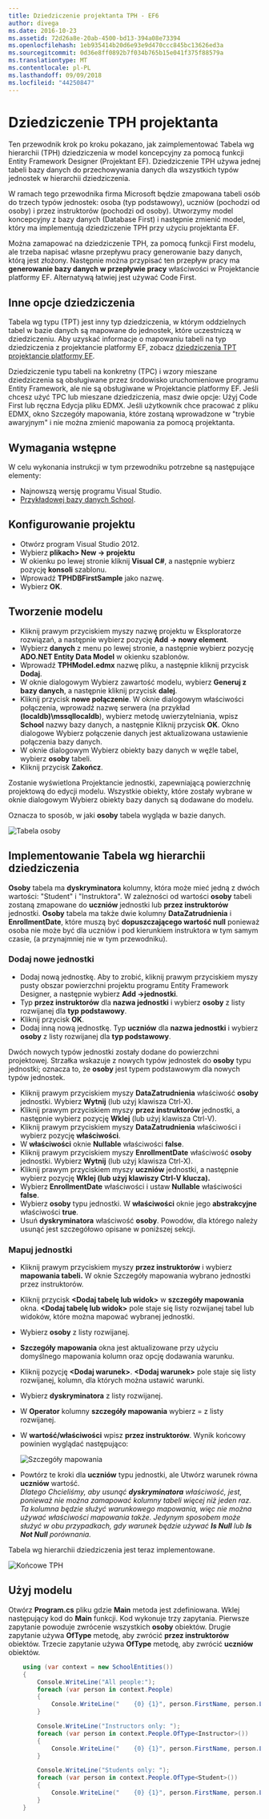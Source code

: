 ```yaml
---
title: Dziedziczenie projektanta TPH - EF6
author: divega
ms.date: 2016-10-23
ms.assetid: 72d26a8e-20ab-4500-bd13-394a08e73394
ms.openlocfilehash: 1eb935414b20d6e93e9d470ccc845bc13626ed3a
ms.sourcegitcommit: 0d36e8ff0892b7f034b765b15e041f375f88579a
ms.translationtype: MT
ms.contentlocale: pl-PL
ms.lasthandoff: 09/09/2018
ms.locfileid: "44250847"
---
```

# <a name="designer-tph-inheritance"></a>Dziedziczenie TPH projektanta
Ten przewodnik krok po kroku pokazano, jak zaimplementować Tabela wg hierarchii (TPH) dziedziczenia w model koncepcyjny za pomocą funkcji Entity Framework Designer (Projektant EF). Dziedziczenie TPH używa jednej tabeli bazy danych do przechowywania danych dla wszystkich typów jednostek w hierarchii dziedziczenia.

W ramach tego przewodnika firma Microsoft będzie zmapowana tabeli osób do trzech typów jednostek: osoba (typ podstawowy), uczniów (pochodzi od osoby) i przez instruktorów (pochodzi od osoby). Utworzymy model koncepcyjny z bazy danych (Database First) i następnie zmienić model, który ma implementują dziedziczenie TPH przy użyciu projektanta EF.

Można zamapować na dziedziczenie TPH, za pomocą funkcji First modelu, ale trzeba napisać własne przepływu pracy generowanie bazy danych, którą jest złożony. Następnie można przypisać ten przepływ pracy ma **generowanie bazy danych w przepływie pracy** właściwości w Projektancie platformy EF. Alternatywą łatwiej jest używać Code First.

## <a name="other-inheritance-options"></a>Inne opcje dziedziczenia

Tabela wg typu (TPT) jest inny typ dziedziczenia, w którym oddzielnych tabel w bazie danych są mapowane do jednostek, które uczestniczą w dziedziczeniu.  Aby uzyskać informacje o mapowaniu tabeli na typ dziedziczenia z projektancie platformy EF, zobacz [dziedziczenia TPT projektancie platformy EF](~/ef6/modeling/designer/inheritance/tpt.md).

Dziedziczenie typu tabeli na konkretny (TPC) i wzory mieszane dziedziczenia są obsługiwane przez środowisko uruchomieniowe programu Entity Framework, ale nie są obsługiwane w Projektancie platformy EF. Jeśli chcesz użyć TPC lub mieszane dziedziczenia, masz dwie opcje: Użyj Code First lub ręczna Edycja pliku EDMX. Jeśli użytkownik chce pracować z pliku EDMX, okno Szczegóły mapowania, które zostaną wprowadzone w "trybie awaryjnym" i nie można zmienić mapowania za pomocą projektanta.

## <a name="prerequisites"></a>Wymagania wstępne

W celu wykonania instrukcji w tym przewodniku potrzebne są następujące elementy:

- Najnowszą wersję programu Visual Studio.
- [Przykładowej bazy danych School](~/ef6/resources/school-database.md).

## <a name="set-up-the-project"></a>Konfigurowanie projektu

-   Otwórz program Visual Studio 2012.
-   Wybierz **plikach&gt; New -&gt; projektu**
-   W okienku po lewej stronie kliknij **Visual C\#**, a następnie wybierz pozycję **konsoli** szablonu.
-   Wprowadź **TPHDBFirstSample** jako nazwę.
-   Wybierz **OK**.

## <a name="create-a-model"></a>Tworzenie modelu

-   Kliknij prawym przyciskiem myszy nazwę projektu w Eksploratorze rozwiązań, a następnie wybierz pozycję **Add -&gt; nowy element**.
-   Wybierz **danych** z menu po lewej stronie, a następnie wybierz pozycję **ADO.NET Entity Data Model** w okienku szablonów.
-   Wprowadź **TPHModel.edmx** nazwę pliku, a następnie kliknij przycisk **Dodaj**.
-   W oknie dialogowym Wybierz zawartość modelu, wybierz **Generuj z bazy danych**, a następnie kliknij przycisk **dalej**.
-   Kliknij przycisk **nowe połączenie**.
    W oknie dialogowym właściwości połączenia, wprowadź nazwę serwera (na przykład **(localdb)\\mssqllocaldb**), wybierz metodę uwierzytelniania, wpisz **School** nazwy bazy danych, a następnie Kliknij przycisk **OK**.
    Okno dialogowe Wybierz połączenie danych jest aktualizowana ustawienie połączenia bazy danych.
-   W oknie dialogowym Wybierz obiekty bazy danych w węźle tabel, wybierz **osoby** tabeli.
-   Kliknij przycisk **Zakończ**.

Zostanie wyświetlona Projektancie jednostki, zapewniającą powierzchnię projektową do edycji modelu. Wszystkie obiekty, które zostały wybrane w oknie dialogowym Wybierz obiekty bazy danych są dodawane do modelu.

Oznacza to sposób, w jaki **osoby** tabela wygląda w bazie danych.

![Tabela osoby](~/ef6/media/persontable.png) 

## <a name="implement-table-per-hierarchy-inheritance"></a>Implementowanie Tabela wg hierarchii dziedziczenia

**Osoby** tabela ma **dyskryminatora** kolumny, która może mieć jedną z dwóch wartości: "Student" i "Instruktora". W zależności od wartości **osoby** tabeli zostaną zmapowane do **uczniów** jednostki lub **przez instruktorów** jednostki. **Osoby** tabela ma także dwie kolumny **DataZatrudnienia** i **EnrollmentDate**, które muszą być **dopuszczającego wartość null** ponieważ osoba nie może być dla uczniów i pod kierunkiem instruktora w tym samym czasie, (a przynajmniej nie w tym przewodniku).

### <a name="add-new-entities"></a>Dodaj nowe jednostki

-   Dodaj nową jednostkę.
    Aby to zrobić, kliknij prawym przyciskiem myszy pusty obszar powierzchni projektu programu Entity Framework Designer, a następnie wybierz **Add -&gt;jednostki**.
-   Typ **przez instruktorów** dla **nazwa jednostki** i wybierz **osoby** z listy rozwijanej dla **typ podstawowy**.
-   Kliknij przycisk **OK**.
-   Dodaj inną nową jednostkę. Typ **uczniów** dla **nazwa jednostki** i wybierz **osoby** z listy rozwijanej dla **typ podstawowy**.

Dwóch nowych typów jednostki zostały dodane do powierzchni projektowej. Strzałka wskazuje z nowych typów jednostek do **osoby** typu jednostki; oznacza to, że **osoby** jest typem podstawowym dla nowych typów jednostek.

-   Kliknij prawym przyciskiem myszy **DataZatrudnienia** właściwość **osoby** jednostki. Wybierz **Wytnij** (lub użyj klawisza Ctrl-X).
-   Kliknij prawym przyciskiem myszy **przez instruktorów** jednostki, a następnie wybierz pozycję **Wklej** (lub użyj klawisza Ctrl-V).
-   Kliknij prawym przyciskiem myszy **DataZatrudnienia** właściwości i wybierz pozycję **właściwości**.
-   W **właściwości** oknie **Nullable** właściwości **false**.
-   Kliknij prawym przyciskiem myszy **EnrollmentDate** właściwość **osoby** jednostki. Wybierz **Wytnij** (lub użyj klawisza Ctrl-X).
-   Kliknij prawym przyciskiem myszy **uczniów** jednostki, a następnie wybierz pozycję **Wklej (lub użyj klawiszy Ctrl-V klucza).**
-   Wybierz **EnrollmentDate** właściwości i ustaw **Nullable** właściwości **false**.
-   Wybierz **osoby** typu jednostki. W **właściwości** oknie jego **abstrakcyjne** właściwości **true**.
-   Usuń **dyskryminatora** właściwość **osoby**. Powodów, dla którego należy usunąć jest szczegółowo opisane w poniższej sekcji.

### <a name="map-the-entities"></a>Mapuj jednostki

-   Kliknij prawym przyciskiem myszy **przez instruktorów** i wybierz **mapowania tabeli.**
    W oknie Szczegóły mapowania wybrano jednostki przez instruktorów.
-   Kliknij przycisk **&lt;Dodaj tabelę lub widok&gt;** w **szczegóły mapowania** okna.
    **&lt;Dodaj tabelę lub widok&gt;** pole staje się listy rozwijanej tabel lub widoków, które można mapować wybranej jednostki.
-   Wybierz **osoby** z listy rozwijanej.
-   **Szczegóły mapowania** okna jest aktualizowane przy użyciu domyślnego mapowania kolumn oraz opcję dodawania warunku.
-   Kliknij pozycję  **&lt;Dodaj warunek&gt;**.
    **&lt;Dodaj warunek&gt;** pole staje się listy rozwijanej, kolumn, dla których można ustawić warunki.
-   Wybierz **dyskryminatora** z listy rozwijanej.
-   W **Operator** kolumny **szczegóły mapowania** wybierz = z listy rozwijanej.
-   W **wartość/właściwości** wpisz **przez instruktorów**. Wynik końcowy powinien wyglądać następująco:

    ![Szczegóły mapowania](~/ef6/media/mappingdetails2.png)

-   Powtórz te kroki dla **uczniów** typu jednostki, ale Utwórz warunek równa **uczniów** wartość.  
    *Dlatego Chcieliśmy, aby usunąć **dyskryminatora** właściwość, jest, ponieważ nie można zamapować kolumny tabeli więcej niż jeden raz. Ta kolumna będzie służyć warunkowego mapowania, więc nie można używać właściwości mapowania także. Jedynym sposobem może służyć w obu przypadkach, gdy warunek będzie używać **Is Null** lub **Is Not Null** porównania.*

Tabela wg hierarchii dziedziczenia jest teraz implementowane.

![Końcowe TPH](~/ef6/media/finaltph.png)

## <a name="use-the-model"></a>Użyj modelu

Otwórz **Program.cs** pliku gdzie **Main** metoda jest zdefiniowana. Wklej następujący kod do **Main** funkcji. Kod wykonuje trzy zapytania. Pierwsze zapytanie powoduje zwrócenie wszystkich **osoby** obiektów. Drugie zapytanie używa **OfType** metodę, aby zwrócić **przez instruktorów** obiektów. Trzecie zapytanie używa **OfType** metodę, aby zwrócić **uczniów** obiektów.

``` csharp
    using (var context = new SchoolEntities())
    {
        Console.WriteLine("All people:");
        foreach (var person in context.People)
        {
            Console.WriteLine("    {0} {1}", person.FirstName, person.LastName);
        }

        Console.WriteLine("Instructors only: ");
        foreach (var person in context.People.OfType<Instructor>())
        {
            Console.WriteLine("    {0} {1}", person.FirstName, person.LastName);
        }

        Console.WriteLine("Students only: ");
        foreach (var person in context.People.OfType<Student>())
        {
            Console.WriteLine("    {0} {1}", person.FirstName, person.LastName);
        }
    }
```
